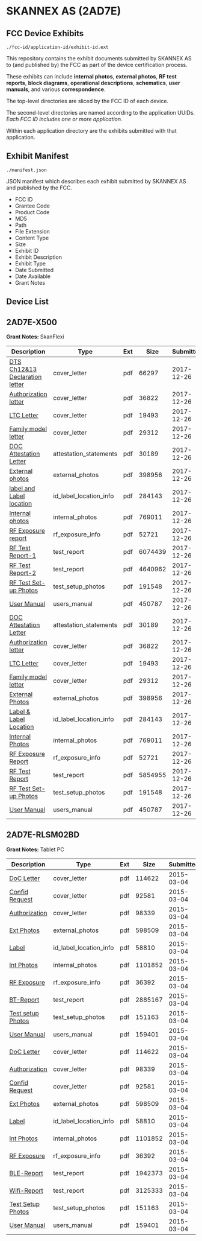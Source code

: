 # SKANNEX AS (2AD7E)
## FCC Device Exhibits

```
./fcc-id/application-id/exhibit-id.ext
```

This repository contains the exhibit documents submitted by SKANNEX AS to (and published by) the FCC as part of the device certification process.

These exhibits can include **internal photos**, **external photos**, **RF test reports**, **block diagrams**, **operational descriptions**, **schematics**, **user manuals**, and various **correspondence**.

The top-level directories are sliced by the FCC ID of each device.

The second-level directories are named according to the application UUIDs. *Each FCC ID includes one or more application.*

Within each application directory are the exhibits submitted with that application. 

## Exhibit Manifest

```
./manifest.json
```

JSON manifest which describes each exhibit submitted by SKANNEX AS and published by the FCC.

- FCC ID
- Grantee Code
- Product Code
- MD5
- Path
- File Extension
- Content Type
- Size
- Exhibit ID
- Exhibit Description
- Exhibit Type
- Date Submitted
- Date Available
- Grant Notes

## Device List
## 2AD7E-X500
**Grant Notes:** SkanFlexi

| Description | Type | Ext | Size | Submitted | Available |
| ----------- | ---- | --- | ---- | --------- | --------- |
| [DTS Ch12&13 Declaration letter](2AD7E-X500/bb5b86fdd2f32b78b8ed0842eee5fa45/3692544.pdf) | cover_letter | pdf | 66297 | 2017-12-26 | 2017-12-26 |
| [Authorization letter](2AD7E-X500/bb5b86fdd2f32b78b8ed0842eee5fa45/3692528.pdf) | cover_letter | pdf | 36822 | 2017-12-26 | 2017-12-26 |
| [LTC Letter](2AD7E-X500/bb5b86fdd2f32b78b8ed0842eee5fa45/3692529.pdf) | cover_letter | pdf | 19493 | 2017-12-26 | 2017-12-26 |
| [Family model letter](2AD7E-X500/bb5b86fdd2f32b78b8ed0842eee5fa45/3692530.pdf) | cover_letter | pdf | 29312 | 2017-12-26 | 2017-12-26 |
| [DOC Attestation Letter](2AD7E-X500/bb5b86fdd2f32b78b8ed0842eee5fa45/3692526.pdf) | attestation_statements | pdf | 30189 | 2017-12-26 | 2017-12-26 |
| [External photos](2AD7E-X500/bb5b86fdd2f32b78b8ed0842eee5fa45/3692531.pdf) | external_photos | pdf | 398956 | 2017-12-26 | 2017-12-26 |
| [label and Label location](2AD7E-X500/bb5b86fdd2f32b78b8ed0842eee5fa45/3692532.pdf) | id_label_location_info | pdf | 284143 | 2017-12-26 | 2017-12-26 |
| [Internal photos](2AD7E-X500/bb5b86fdd2f32b78b8ed0842eee5fa45/3692533.pdf) | internal_photos | pdf | 769011 | 2017-12-26 | 2017-12-26 |
| [RF Exposure report](2AD7E-X500/bb5b86fdd2f32b78b8ed0842eee5fa45/3692535.pdf) | rf_exposure_info | pdf | 52721 | 2017-12-26 | 2017-12-26 |
| [RF Test Report-1](2AD7E-X500/bb5b86fdd2f32b78b8ed0842eee5fa45/3692553.pdf) | test_report | pdf | 6074439 | 2017-12-26 | 2017-12-26 |
| [RF Test Report-2](2AD7E-X500/bb5b86fdd2f32b78b8ed0842eee5fa45/3692565.pdf) | test_report | pdf | 4640962 | 2017-12-26 | 2017-12-26 |
| [RF Test Set-up Photos](2AD7E-X500/bb5b86fdd2f32b78b8ed0842eee5fa45/3692539.pdf) | test_setup_photos | pdf | 191548 | 2017-12-26 | 2017-12-26 |
| [User Manual](2AD7E-X500/bb5b86fdd2f32b78b8ed0842eee5fa45/3692537.pdf) | users_manual | pdf | 450787 | 2017-12-26 | 2017-12-26 |
| [DOC Attestation Letter](2AD7E-X500/52c2ce7cdf98bee14ad06094885c12a9/3692526.pdf) | attestation_statements | pdf | 30189 | 2017-12-26 | 2017-12-26 |
| [Authorization letter](2AD7E-X500/52c2ce7cdf98bee14ad06094885c12a9/3692528.pdf) | cover_letter | pdf | 36822 | 2017-12-26 | 2017-12-26 |
| [LTC Letter](2AD7E-X500/52c2ce7cdf98bee14ad06094885c12a9/3692529.pdf) | cover_letter | pdf | 19493 | 2017-12-26 | 2017-12-26 |
| [Family model letter](2AD7E-X500/52c2ce7cdf98bee14ad06094885c12a9/3692530.pdf) | cover_letter | pdf | 29312 | 2017-12-26 | 2017-12-26 |
| [External Photos](2AD7E-X500/52c2ce7cdf98bee14ad06094885c12a9/3692531.pdf) | external_photos | pdf | 398956 | 2017-12-26 | 2017-12-26 |
| [Label & Label Location](2AD7E-X500/52c2ce7cdf98bee14ad06094885c12a9/3692532.pdf) | id_label_location_info | pdf | 284143 | 2017-12-26 | 2017-12-26 |
| [Internal Photos](2AD7E-X500/52c2ce7cdf98bee14ad06094885c12a9/3692533.pdf) | internal_photos | pdf | 769011 | 2017-12-26 | 2017-12-26 |
| [RF Exposure Report](2AD7E-X500/52c2ce7cdf98bee14ad06094885c12a9/3692535.pdf) | rf_exposure_info | pdf | 52721 | 2017-12-26 | 2017-12-26 |
| [RF Test Report](2AD7E-X500/52c2ce7cdf98bee14ad06094885c12a9/3692538.pdf) | test_report | pdf | 5854955 | 2017-12-26 | 2017-12-26 |
| [RF Test Set-up Photos](2AD7E-X500/52c2ce7cdf98bee14ad06094885c12a9/3692539.pdf) | test_setup_photos | pdf | 191548 | 2017-12-26 | 2017-12-26 |
| [User Manual](2AD7E-X500/52c2ce7cdf98bee14ad06094885c12a9/3692537.pdf) | users_manual | pdf | 450787 | 2017-12-26 | 2017-12-26 |
## 2AD7E-RLSM02BD
**Grant Notes:** Tablet PC

| Description | Type | Ext | Size | Submitted | Available |
| ----------- | ---- | --- | ---- | --------- | --------- |
| [DoC Letter](2AD7E-RLSM02BD/51e3151aad771c318424835d8e236752/2547365.pdf) | cover_letter | pdf | 114622 | 2015-03-04 | 2015-03-04 |
| [Confid Request](2AD7E-RLSM02BD/51e3151aad771c318424835d8e236752/2547367.pdf) | cover_letter | pdf | 92581 | 2015-03-04 | 2015-03-04 |
| [Authorization](2AD7E-RLSM02BD/51e3151aad771c318424835d8e236752/2547366.pdf) | cover_letter | pdf | 98339 | 2015-03-04 | 2015-03-04 |
| [Ext Photos](2AD7E-RLSM02BD/51e3151aad771c318424835d8e236752/2547368.pdf) | external_photos | pdf | 598509 | 2015-03-04 | 2015-03-04 |
| [Label](2AD7E-RLSM02BD/51e3151aad771c318424835d8e236752/2547370.pdf) | id_label_location_info | pdf | 58810 | 2015-03-04 | 2015-03-04 |
| [Int Photos](2AD7E-RLSM02BD/51e3151aad771c318424835d8e236752/2547369.pdf) | internal_photos | pdf | 1101852 | 2015-03-04 | 2015-03-04 |
| [RF Exposure](2AD7E-RLSM02BD/51e3151aad771c318424835d8e236752/2547387.pdf) | rf_exposure_info | pdf | 36392 | 2015-03-04 | 2015-03-04 |
| [BT-Report](2AD7E-RLSM02BD/51e3151aad771c318424835d8e236752/2547386.pdf) | test_report | pdf | 2885167 | 2015-03-04 | 2015-03-04 |
| [Test setup Photos](2AD7E-RLSM02BD/51e3151aad771c318424835d8e236752/2547373.pdf) | test_setup_photos | pdf | 151163 | 2015-03-04 | 2015-03-04 |
| [User Manual](2AD7E-RLSM02BD/51e3151aad771c318424835d8e236752/2547374.pdf) | users_manual | pdf | 159401 | 2015-03-04 | 2015-03-04 |
| [DoC Letter](2AD7E-RLSM02BD/e1979463eec8d86e3d3d7f28c9afc2b3/2547365.pdf) | cover_letter | pdf | 114622 | 2015-03-04 | 2015-03-04 |
| [Authorization](2AD7E-RLSM02BD/e1979463eec8d86e3d3d7f28c9afc2b3/2547366.pdf) | cover_letter | pdf | 98339 | 2015-03-04 | 2015-03-04 |
| [Confid Request](2AD7E-RLSM02BD/e1979463eec8d86e3d3d7f28c9afc2b3/2547367.pdf) | cover_letter | pdf | 92581 | 2015-03-04 | 2015-03-04 |
| [Ext Photos](2AD7E-RLSM02BD/e1979463eec8d86e3d3d7f28c9afc2b3/2547368.pdf) | external_photos | pdf | 598509 | 2015-03-04 | 2015-03-04 |
| [Label](2AD7E-RLSM02BD/e1979463eec8d86e3d3d7f28c9afc2b3/2547370.pdf) | id_label_location_info | pdf | 58810 | 2015-03-04 | 2015-03-04 |
| [Int Photos](2AD7E-RLSM02BD/e1979463eec8d86e3d3d7f28c9afc2b3/2547369.pdf) | internal_photos | pdf | 1101852 | 2015-03-04 | 2015-03-04 |
| [RF Exposure](2AD7E-RLSM02BD/e1979463eec8d86e3d3d7f28c9afc2b3/2547387.pdf) | rf_exposure_info | pdf | 36392 | 2015-03-04 | 2015-03-04 |
| [BLE-Report](2AD7E-RLSM02BD/e1979463eec8d86e3d3d7f28c9afc2b3/2547371.pdf) | test_report | pdf | 1942373 | 2015-03-04 | 2015-03-04 |
| [Wifi-Report](2AD7E-RLSM02BD/e1979463eec8d86e3d3d7f28c9afc2b3/2547372.pdf) | test_report | pdf | 3125333 | 2015-03-04 | 2015-03-04 |
| [Test Setup Photos](2AD7E-RLSM02BD/e1979463eec8d86e3d3d7f28c9afc2b3/2547373.pdf) | test_setup_photos | pdf | 151163 | 2015-03-04 | 2015-03-04 |
| [User Manual](2AD7E-RLSM02BD/e1979463eec8d86e3d3d7f28c9afc2b3/2547374.pdf) | users_manual | pdf | 159401 | 2015-03-04 | 2015-03-04 |
